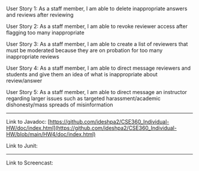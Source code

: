 User Story 1: As a staff member, I am able to delete inappropriate answers and reviews after reviewing 

User Story 2: As a staff member, I am able to revoke reviewer access after flagging too many inappropriate

User Story 3: As a staff member, I am able to create a list of reviewers that must be moderated because they are on probation for too many inappropriate reviews 

User Story 4: As a staff member, I am able to direct message reviewers and students and give them an idea of what is inappropriate about review/answer 

User Story 5: As a staff member, I am able to direct message an instructor regarding larger issues such as targeted harassment/academic dishonesty/mass spreads of misinformation 

_______

Link to Javadoc: [https://github.com/ideshpa2/CSE360_Individual-HW/doc/index.html](https://github.com/ideshpa2/CSE360_Individual-HW/blob/main/HW4/doc/index.html)

Link to Junit: 

_______

Link to Screencast: 

